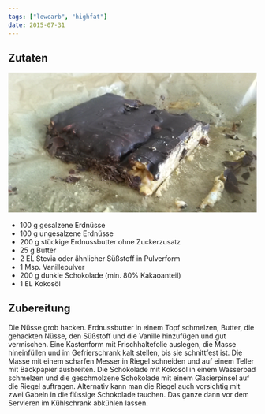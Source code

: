 ```yaml
---
tags: ["lowcarb", "highfat"]
date: 2015-07-31
---
```


## Zutaten
![](../img/low-carb-snickers.jpg)

- 100 g     gesalzene Erdnüsse
- 100 g     ungesalzene Erdnüsse
- 200 g     stückige Erdnussbutter ohne Zuckerzusatz
- 25 g      Butter
- 2 EL      Stevia oder ähnlicher Süßstoff in Pulverform
- 1 Msp.    Vanillepulver
- 200 g     dunkle Schokolade (min. 80% Kakaoanteil)
- 1 EL      Kokosöl

## Zubereitung
Die Nüsse grob hacken. Erdnussbutter in einem Topf schmelzen, Butter, die gehackten Nüsse, den Süßstoff und die Vanille hinzufügen und gut vermischen.
Eine Kastenform mit Frischhaltefolie auslegen, die Masse hineinfüllen und im Gefrierschrank kalt stellen, bis sie schnittfest ist. Die Masse mit einem scharfen Messer in Riegel schneiden und auf einem Teller mit Backpapier ausbreiten.
Die Schokolade mit Kokosöl in einem Wasserbad schmelzen und die geschmolzene Schokolade mit einem Glasierpinsel auf die Riegel auftragen. Alternativ kann man die Riegel auch vorsichtig mit zwei Gabeln in die flüssige Schokolade tauchen.
Das ganze dann vor dem Servieren im Kühlschrank abkühlen lassen.
